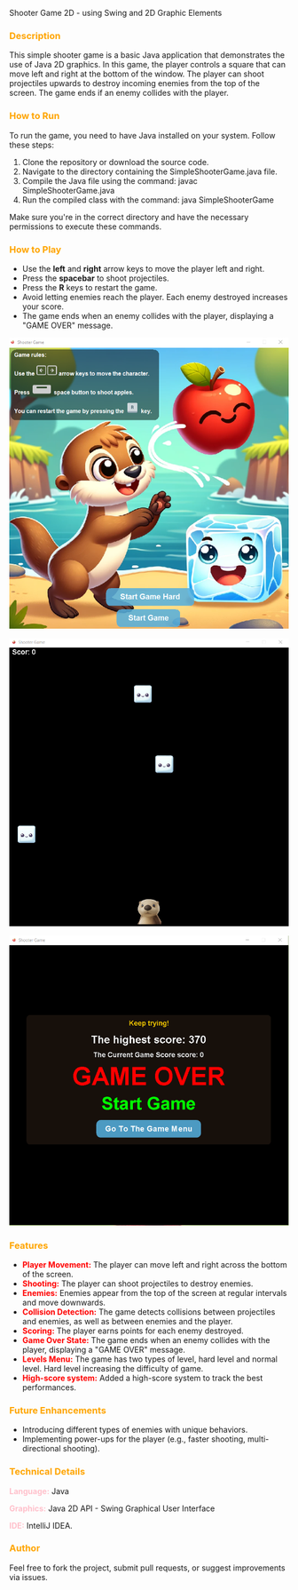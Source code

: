 Shooter Game 2D - using Swing and 2D Graphic Elements

### <span style="color:orange"> Description </span>

This simple shooter game is a basic Java application that demonstrates the use of Java 2D graphics. In this game, the
player controls a square that can move left and right at the bottom of the window. The player can shoot projectiles
upwards to destroy incoming enemies from the top of the screen. The game ends if an enemy collides with the player.

### <span style="color:orange">How to Run</span>

To run the game, you need to have Java installed on your system. Follow these steps:

1. Clone the repository or download the source code.
2. Navigate to the directory containing the SimpleShooterGame.java file.
3. Compile the Java file using the command: javac SimpleShooterGame.java
4. Run the compiled class with the command: java SimpleShooterGame

Make sure you're in the correct directory and have the necessary permissions to execute these commands.

### <span style="color:orange">How to Play</span>

* Use the **left** and **right** arrow keys to move the player left and right.
* Press the **spacebar** to shoot projectiles.
* Press the **R** keys to restart the game.
* Avoid letting enemies reach the player. Each enemy destroyed increases your score.
* The game ends when an enemy collides with the player, displaying a "GAME OVER" message.

![img_4.png](img_4.png)

![img_5.png](img_5.png)

![img_6.png](img_6.png)

### <span style="color:orange">Features</span>

* <span style="color:red">**Player Movement:**</span> The player can move left and right across the bottom of the
  screen.
* <span style="color:red">**Shooting:**</span> The player can shoot projectiles to destroy enemies.
* <span style="color:red">**Enemies:**</span>  Enemies appear from the top of the screen at regular intervals and move
  downwards.
* <span style="color:red">**Collision Detection:**</span>  The game detects collisions between projectiles and enemies,
  as well as between enemies and the player.
* <span style="color:red">**Scoring:**</span>  The player earns points for each enemy destroyed.
* <span style="color:red">**Game Over State:**</span>  The game ends when an enemy collides with the player, displaying
  a "GAME OVER" message.
* <span style="color:red">**Levels Menu:**</span>  The game has two types of level, hard level and normal level. Hard
  level increasing the difficulty of game.
* <span style="color:red">**High-score system:**</span>   Added a high-score system to track the best performances.

### <span style="color:orange">Future Enhancements</span>

* Introducing different types of enemies with unique behaviors.
* Implementing power-ups for the player (e.g., faster shooting, multi-directional shooting).

### <span style="color:orange">Technical Details</span>

<span style="color:pink">**Language:**</span> Java

<span style="color:pink">**Graphics:** </span>Java 2D API - Swing Graphical User Interface

<span style="color:pink">**IDE:**</span> IntelliJ IDEA.

### <span style="color:orange">Author</span>

Feel free to fork the project, submit pull requests, or suggest improvements via issues.